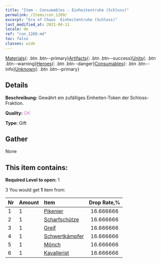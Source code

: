 ```yaml
---
title: "Item - Consumables - Einheitentruhe (Schloss)"
permalink: /Items/con_1269/
excerpt: "Era of Chaos  Einheitentruhe (Schloss)"
last_modified_at: 2021-04-11
locale: de
ref: "con_1269.md"
toc: false
classes: wide
---
```

 [Materials](/de/Items/){: .btn .btn--primary}[Artifacts](/de/Items/Artifacts/){: .btn .btn--success}[Units](/de/Items/Units/){: .btn .btn--warning}[Heroes](/de/Items/Heroes/){: .btn .btn--danger}[Consumables](/de/Items/Consumables/){: .btn .btn--info}[Unknown](/de/Items/Unknown/){: .btn .btn--primary}

## Details
 **Beschreibung:** Gewährt ein zufälliges Einheiten-Token der Schloss-Fraktion.

 **Quality:** <span style="color: #DA70D6">OK</span>

 **Type:** Gift

## Gather

  None

## This item contains:

 **Required Level to open:** 1

 3 You would get **1** item  from:

  | Nr | Amount |     Item    | Drop Rate,% |
  |:---|:-------|:------------|:---------:|
  | 1 | 1 | [Pikenier](/de/Items/unt_190/) | 16.666666 | 
  | 2 | 1 | [Scharfschütze](/de/Items/unt_191/) | 16.666666 | 
  | 3 | 1 | [Greif](/de/Items/unt_192/) | 16.666666 | 
  | 4 | 1 | [Schwertkämpfer](/de/Items/unt_193/) | 16.666666 | 
  | 5 | 1 | [Mönch](/de/Items/unt_194/) | 16.666666 | 
  | 6 | 1 | [Kavallerist](/de/Items/unt_195/) | 16.666666 | 

